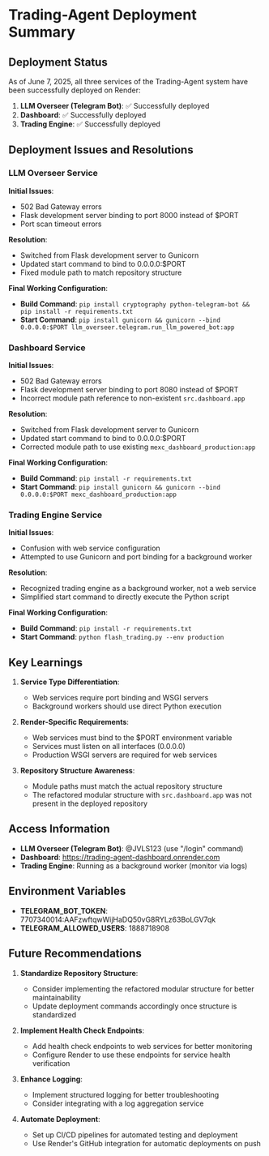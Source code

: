 # Trading-Agent Deployment Summary

## Deployment Status

As of June 7, 2025, all three services of the Trading-Agent system have been successfully deployed on Render:

1. **LLM Overseer (Telegram Bot)**: ✅ Successfully deployed
2. **Dashboard**: ✅ Successfully deployed
3. **Trading Engine**: ✅ Successfully deployed

## Deployment Issues and Resolutions

### LLM Overseer Service

**Initial Issues**:
- 502 Bad Gateway errors
- Flask development server binding to port 8000 instead of $PORT
- Port scan timeout errors

**Resolution**:
- Switched from Flask development server to Gunicorn
- Updated start command to bind to 0.0.0.0:$PORT
- Fixed module path to match repository structure

**Final Working Configuration**:
- **Build Command**: `pip install cryptography python-telegram-bot && pip install -r requirements.txt`
- **Start Command**: `pip install gunicorn && gunicorn --bind 0.0.0.0:$PORT llm_overseer.telegram.run_llm_powered_bot:app`

### Dashboard Service

**Initial Issues**:
- 502 Bad Gateway errors
- Flask development server binding to port 8080 instead of $PORT
- Incorrect module path reference to non-existent `src.dashboard.app`

**Resolution**:
- Switched from Flask development server to Gunicorn
- Updated start command to bind to 0.0.0.0:$PORT
- Corrected module path to use existing `mexc_dashboard_production:app`

**Final Working Configuration**:
- **Build Command**: `pip install -r requirements.txt`
- **Start Command**: `pip install gunicorn && gunicorn --bind 0.0.0.0:$PORT mexc_dashboard_production:app`

### Trading Engine Service

**Initial Issues**:
- Confusion with web service configuration
- Attempted to use Gunicorn and port binding for a background worker

**Resolution**:
- Recognized trading engine as a background worker, not a web service
- Simplified start command to directly execute the Python script

**Final Working Configuration**:
- **Build Command**: `pip install -r requirements.txt`
- **Start Command**: `python flash_trading.py --env production`

## Key Learnings

1. **Service Type Differentiation**:
   - Web services require port binding and WSGI servers
   - Background workers should use direct Python execution

2. **Render-Specific Requirements**:
   - Web services must bind to the $PORT environment variable
   - Services must listen on all interfaces (0.0.0.0)
   - Production WSGI servers are required for web services

3. **Repository Structure Awareness**:
   - Module paths must match the actual repository structure
   - The refactored modular structure with `src.dashboard.app` was not present in the deployed repository

## Access Information

- **LLM Overseer (Telegram Bot)**: @JVLS123 (use "/login" command)
- **Dashboard**: https://trading-agent-dashboard.onrender.com
- **Trading Engine**: Running as a background worker (monitor via logs)

## Environment Variables

- **TELEGRAM_BOT_TOKEN**: 7707340014:AAFzwftqwWijHaDQ50vG8RYLz63BoLGV7qk
- **TELEGRAM_ALLOWED_USERS**: 1888718908

## Future Recommendations

1. **Standardize Repository Structure**:
   - Consider implementing the refactored modular structure for better maintainability
   - Update deployment commands accordingly once structure is standardized

2. **Implement Health Check Endpoints**:
   - Add health check endpoints to web services for better monitoring
   - Configure Render to use these endpoints for service health verification

3. **Enhance Logging**:
   - Implement structured logging for better troubleshooting
   - Consider integrating with a log aggregation service

4. **Automate Deployment**:
   - Set up CI/CD pipelines for automated testing and deployment
   - Use Render's GitHub integration for automatic deployments on push
